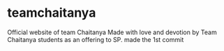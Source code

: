 # teamchaitanya
Official website of team Chaitanya 
Made with love and devotion by Team Chaitanya students as an offering to SP.
made the 1st commit